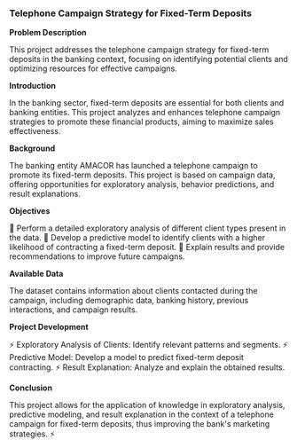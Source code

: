 ### Telephone Campaign Strategy for Fixed-Term Deposits

**Problem Description**

This project addresses the telephone campaign strategy for fixed-term deposits in the banking context, focusing on identifying potential clients and optimizing resources for effective campaigns.

**Introduction**

In the banking sector, fixed-term deposits are essential for both clients and banking entities. This project analyzes and enhances telephone campaign strategies to promote these financial products, aiming to maximize sales effectiveness.

**Background**

The banking entity AMACOR has launched a telephone campaign to promote its fixed-term deposits. This project is based on campaign data, offering opportunities for exploratory analysis, behavior predictions, and result explanations.

**Objectives**

🚀 Perform a detailed exploratory analysis of different client types present in the data.
🚀 Develop a predictive model to identify clients with a higher likelihood of contracting a fixed-term deposit.
🚀 Explain results and provide recommendations to improve future campaigns.

**Available Data**

The dataset contains information about clients contacted during the campaign, including demographic data, banking history, previous interactions, and campaign results.

**Project Development**

⚡ Exploratory Analysis of Clients: Identify relevant patterns and segments.
⚡ Predictive Model: Develop a model to predict fixed-term deposit contracting.
⚡ Result Explanation: Analyze and explain the obtained results.

**Conclusion**

This project allows for the application of knowledge in exploratory analysis, predictive modeling, and result explanation in the context of a telephone campaign for fixed-term deposits, thus improving the bank's marketing strategies. ⚡
